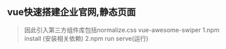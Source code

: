 <!--
 * @Author: whf
 * @Date: 2020-12-16 10:57:06
 * @LastEditTime: 2021-01-05 09:15:06
 * @FilePath: \WebDemo\readme.md
-->
## vue快速搭建企业官网,静态页面

> 因此引入第三方组件库包括normalize.css vue-awesome-swiper
1.npm install (安装相关依赖)
2.npm run serve(运行)
